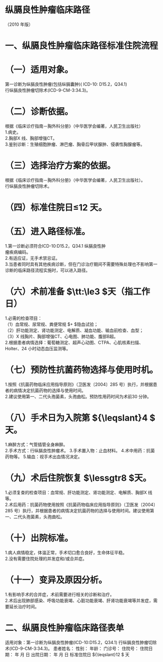 # 纵膈良性肿瘤临床路径  
（2010 年版）  
# 一、纵膈良性肿瘤临床路径标准住院流程  
# （一）适用对象。  
第一诊断为纵膈良性肿瘤(包括纵膈囊肿)( ICD-10: D15.2，Q34.1)  
行纵膈良性肿瘤切除术(ICD-9-CM-3:34.3)。  
# （二）诊断依据。  
根据《临床诊疗指南－胸外科分册》（中华医学会编著，人民卫生出版社）  
1.病史。  
2.胸部X 线、胸部增强CT。  
3.鉴别诊断：生殖细胞肿瘤、淋巴瘤、胸骨后甲状腺肿、侵袭性胸腺瘤等。  
# （三）选择治疗方案的依据。  
根据《临床诊疗指南－胸外科分册》（中华医学会编著，人民卫生出版社）。  
行纵膈良性肿瘤切除术。  
# （四）标准住院日≤12 天。  
# （五）进入路径标准。  
1.第一诊断必须符合ICD-10:D15.2，Q34.1 纵膈良性肿  
瘤疾病编码。  
2.有适应证，无手术禁忌证。  
3.当患者同时具有其他疾病诊断，但在门诊治疗期间不需要特殊处理也不影响第一诊断的临床路径流程实施时，可以进入路径。  
# （六）术前准备 $\tt:\le3 $天（指工作日）  
1.必需的检查项目：  
（1）血常规、尿常规、粪便常规 $+ $隐血试验；  
（2）肝功能测定、肾功能测定、电解质、凝血功能、输血前检查、血型；  
（3）X 线胸片、胸部增强CT、心电图、肺功能、腹部B超。  
2.根据患者病情选择：葡萄糖测定、超声心动图、CTPA、心肌核素扫描、Holter、24 小时动态血压监测等。  
# （七）预防性抗菌药物选择与使用时机。  
1.按照《抗菌药物临床应用指导原则》（卫医发〔2004〕285 号）执行，并根据患者的病情决定抗菌药物的选择与使用时间。  
2.建议使用第一、二代头孢菌素，头孢曲松。预防性用药时间为术前30 分钟。  
# （八）手术日为入院第 ${\leqslant}4 $ 天。  
1.麻醉方式：气管插管全身麻醉。  
2.手术方式：行纵膈良性肿瘤术。 3.手术置入物：止血材料。 4.术中用药：抗菌药物等。 5.输血：视手术出血情况决定。  
# （九）术后住院恢复 $\lessgtr8 $天。  
1.必须复查的检查项目：血常规、肝功能测定、肾功能测定、电解质、胸部X 线等。  
2.术后用药：抗菌药物使用按照《抗菌药物临床应用指导原则》（卫医发〔2004〕285 号）执行，并根据患者的病情决定抗菌药物的选择与使用时间。建议使用第一、二代头孢菌素，头孢曲松。  
# （十）出院标准。  
1.病人病情稳定，体温正常，手术切口愈合良好，生命体征平稳。  
2.没有需要住院处理的并发症和/或合并症。  
# （十一）变异及原因分析。  
1.有影响手术的合并症，术前需要进行相关的诊断和治疗。  
2.术后出现肺部感染、呼吸功能衰竭、心脏功能衰竭、肝肾功能衰竭等并发症，需要延长治疗时间。  
# 二、纵膈良性肿瘤临床路径表单  
适用对象：第一诊断为纵膈良性肿瘤(ICD-10:D15.2，Q34.1)  行纵膈良性肿瘤切除术(ICD-9-CM-3:34.3)。 患者姓名：   性别：   年龄：    门诊号：  住院号：         住院日期：     年  月  日   出院日期：     年  月  日  标准住院日 ${\leqslant}12 $ 天  
